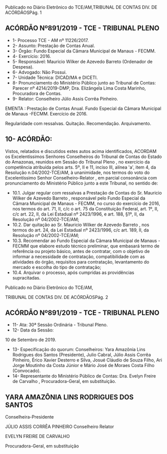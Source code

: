 Publicado  no  Diário  Eletrônico do TCE/AM,TRIBUNAL DE CONTAS DIV. DE ACÓRDÃOSPág. 1

## ACÓRDÃO Nº891/2019 - TCE - TRIBUNAL PLENO

- 1- Processo TCE - AM nº 11226/2017.
- 2- Assunto: Prestação de Contas Anual.
- 3- Órgão: Fundo Especial da Câmara Municipal de Manaus - FECMM.
- 4- Exercício: 2016.
- 5- Responsável: Mauricio Wilker de Azevedo Barreto (Ordenador de Despesa).
- 6- Advogado: Não Possui.
- 7- Unidade Técnica: DICAD/MA e DICETI.
- 8- Pronunciamento  do  Ministério  Público  junto  ao  Tribunal  de  Contas: Parecer  nº 4214/2019-DMP, Dra. Elizângela Lima Costa Marinho, Procuradora de Contas.
- 9- Relator: Conselheiro Júlio Assis Corrêa Pinheiro.

EMENTA : Prestação de Contas Anual. Fundo Especial da Câmara Municipal de Manaus -FECMM. Exercício de 2016.

Regularidade com ressalvas. Quitação. Recomendação. Arquivamento.

## 10-  ACÓRDÃO:

Vistos, relatados e discutidos estes autos acima identificados, ACORDAM os Excelentíssimos Senhores Conselheiros do Tribunal de Contas do Estado do Amazonas, reunidos em Sessão do Tribunal Pleno , no exercício da competência atribuída pelos arts. 5º, II e 11, inciso III, alínea 'a', item 4, da Resolução n.04/2002-TCE/AM, à unanimidade, nos termos do voto do Excelentíssimo Senhor Conselheiro-Relator , em parcial consonância com pronunciamento do Ministério Público junto a este Tribunal, no sentido de:

- 10.1. Julgar  regular  com  ressalvas a Prestação  de  Contas  do Sr. Mauricio Wilker de Azevedo  Barreto , responsável pelo Fundo Especial  da  Câmara  Municipal  de  Manaus  -  FECMM, no  curso  do exercício  de  2016,  nos  termos  do  art.  71,  II,  c/c  o  art.  75  da Constituição  Federal,  art.  1º,  II,  c/c  art.  22,  II,  da  Lei  Estadual  nº 2423/1996, e art. 188, §1º, II, da Resolução nº 04/2002-TCE/AM;
- 10.2. Dar  quitação ao Sr.  Mauricio  Wilker  de  Azevedo  Barreto , nos termos do art. 24, da Lei Estadual nº 2423/1996, c/c art. 189, II, da Resolução nº 04/2002-TCE/AM;
- 10.3. Recomendar ao Fundo Especial da Câmara Municipal de Manaus - FECMM que elabore estudo técnico preliminar, que embasará termo de referência ou projeto básico, antes de contratar, com o objetivo de informar  a  necessidade  de  contratação,  compatibilidade  com  as atividades  do  órgão,  requisitos  para  contratação,  levantamento  do mercado e escolha do tipo de contratação;
- 10.4. Arquivar o processo, após cumpridas as providências supracitadas.

Publicado  no  Diário  Eletrônico do TCE/AM,

TRIBUNAL DE CONTAS DIV. DE ACÓRDÃOSPág. 2

## ACÓRDÃO Nº891/2019 - TCE - TRIBUNAL PLENO

- 11-  Ata: 30ª Sessão Ordinária - Tribunal Pleno.
- 12-  Data da Sessão:

10 de Setembro de 2019.

- 13-  Especificação  do  quorum: Conselheiros: Yara  Amazônia  Lins  Rodrigues  dos Santos (Presidente), Julio Cabral, Júlio Assis Corrêa Pinheiro, Érico Xavier Desterro e Silva, Josué Cláudio de Souza Filho, Ari Jorge Moutinho da Costa Júnior e Mário José de Moraes Costa Filho (Convocado).
- 14-  Representante do Ministério Público de Contas: Dra. Evelyn Freire de Carvalho , Procuradora-Geral, em substituição.

## YARA AMAZÔNIA LINS RODRIGUES DOS SANTOS

Conselheira-Presidente

JÚLIO ASSIS CORRÊA PINHEIRO Conselheiro Relator

EVELYN FREIRE DE CARVALHO

Procuradora-Geral, em substituição